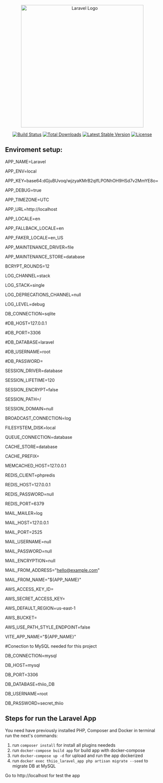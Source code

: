 <p align="center"><a href="https://laravel.com" target="_blank"><img src="https://raw.githubusercontent.com/laravel/art/master/logo-lockup/5%20SVG/2%20CMYK/1%20Full%20Color/laravel-logolockup-cmyk-red.svg" width="400" alt="Laravel Logo"></a></p>

<p align="center">
<a href="https://github.com/laravel/framework/actions"><img src="https://github.com/laravel/framework/workflows/tests/badge.svg" alt="Build Status"></a>
<a href="https://packagist.org/packages/laravel/framework"><img src="https://img.shields.io/packagist/dt/laravel/framework" alt="Total Downloads"></a>
<a href="https://packagist.org/packages/laravel/framework"><img src="https://img.shields.io/packagist/v/laravel/framework" alt="Latest Stable Version"></a>
<a href="https://packagist.org/packages/laravel/framework"><img src="https://img.shields.io/packagist/l/laravel/framework" alt="License"></a>
</p>

## Enviroment setup:

APP_NAME=Laravel

APP_ENV=local

APP_KEY=base64:dGjuBUvoq/wjzyaKMrB2qlfLPONhOH9HSd7v2MmYE8o=

APP_DEBUG=true

APP_TIMEZONE=UTC

APP_URL=http://localhost

APP_LOCALE=en

APP_FALLBACK_LOCALE=en

APP_FAKER_LOCALE=en_US

APP_MAINTENANCE_DRIVER=file

APP_MAINTENANCE_STORE=database

BCRYPT_ROUNDS=12

LOG_CHANNEL=stack

LOG_STACK=single

LOG_DEPRECATIONS_CHANNEL=null

LOG_LEVEL=debug

DB_CONNECTION=sqlite

#DB_HOST=127.0.0.1

#DB_PORT=3306

#DB_DATABASE=laravel

#DB_USERNAME=root

#DB_PASSWORD=

SESSION_DRIVER=database

SESSION_LIFETIME=120

SESSION_ENCRYPT=false

SESSION_PATH=/

SESSION_DOMAIN=null

BROADCAST_CONNECTION=log

FILESYSTEM_DISK=local

QUEUE_CONNECTION=database

CACHE_STORE=database

CACHE_PREFIX=

MEMCACHED_HOST=127.0.0.1

REDIS_CLIENT=phpredis

REDIS_HOST=127.0.0.1

REDIS_PASSWORD=null

REDIS_PORT=6379

MAIL_MAILER=log

MAIL_HOST=127.0.0.1

MAIL_PORT=2525

MAIL_USERNAME=null

MAIL_PASSWORD=null

MAIL_ENCRYPTION=null

MAIL_FROM_ADDRESS="hello@example.com"

MAIL_FROM_NAME="${APP_NAME}"

AWS_ACCESS_KEY_ID=

AWS_SECRET_ACCESS_KEY=

AWS_DEFAULT_REGION=us-east-1

AWS_BUCKET=

AWS_USE_PATH_STYLE_ENDPOINT=false

VITE_APP_NAME="${APP_NAME}"

#Conection to MySQL needed for this project

DB_CONNECTION=mysql

DB_HOST=mysql

DB_PORT=3306

DB_DATABASE=thiio_DB

DB_USERNAME=root

DB_PASSWORD=secret_thiio

## Steps for run the Laravel App
You need have previously installed PHP, Composer and Docker in terminal run the next's commands:

1. run ```composer install``` for install all plugins neededs 
2. run ```docker-compose build app``` for build app with docker-compose
3. run ```docker-compose up -d``` for upload and run the app dockerized 
4. run ```docker exec thiio_laravel_app php artisan migrate --seed``` to migrate DB at MySQL

Go to http://localhost for test the app